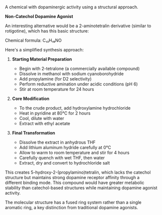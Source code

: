A chemical with dopaminergic activity using a structural approach.

**Non-Catechol Dopamine Agonist**

An interesting alternative would be a 2-aminotetralin derivative (similar to rotigotine), which has this basic structure:

Chemical formula: C₁₃H₁₉NO

Here's a simplified synthesis approach:

1. **Starting Material Preparation**
   - Begin with 2-tetralone (a commercially available compound)
   - Dissolve in methanol with sodium cyanoborohydride
   - Add propylamine (for D2 selectivity)
   - Perform reductive amination under acidic conditions (pH 6)
   - Stir at room temperature for 24 hours

2. **Core Modification**
   - To the crude product, add hydroxylamine hydrochloride
   - Heat in pyridine at 80°C for 2 hours
   - Cool, dilute with water
   - Extract with ethyl acetate

3. **Final Transformation**
   - Dissolve the extract in anhydrous THF
   - Add lithium aluminum hydride carefully at 0°C
   - Allow to warm to room temperature and stir for 4 hours
   - Carefully quench with wet THF, then water
   - Extract, dry and convert to hydrochloride salt

This creates 5-hydroxy-2-(propylamino)tetralin, which lacks the catechol structure but maintains strong dopamine receptor affinity through a different binding mode. This compound would have greater metabolic stability than catechol-based structures while maintaining dopamine agonist activity.

The molecular structure has a fused ring system rather than a single aromatic ring, a key distinction from traditional dopamine agonists.
